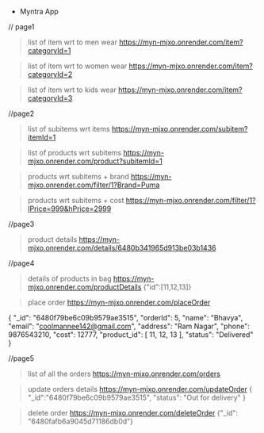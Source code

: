 * Myntra App

// page1

>list of item wrt to men wear
https://myn-mjxo.onrender.com/item?categoryId=1

>list of item wrt to women wear
https://myn-mjxo.onrender.com/item?categoryId=2

>list of item wrt to kids wear
https://myn-mjxo.onrender.com/item?categoryId=3



//page2

>list of subitems wrt items
https://myn-mjxo.onrender.com/subitem?itemId=1

>list of products wrt subitems
https://myn-mjxo.onrender.com/product?subitemId=1

>products wrt subitems + brand
https://myn-mjxo.onrender.com/filter/1?Brand=Puma

>products wrt subitems + cost
https://myn-mjxo.onrender.com/filter/1?lPrice=999&hPrice=2999



//page3

>product details
https://myn-mjxo.onrender.com/details/6480b341965d913be03b1436



//page4

>details of products in bag
https://myn-mjxo.onrender.com/productDetails
{"id":[11,12,13]}

>place order
https://myn-mjxo.onrender.com/placeOrder


{
    "_id": "6480f79be6c09b9579ae3515",
        "orderId": 5,
        "name": "Bhavya",
        "email": "coolmannee142@gmail.com",
        "address": "Ram Nagar",
        "phone": 9876543210,
        "cost": 12777,
        "product_id": [
            11,
            12,
            13
        ],
        "status": "Delivered"
}



//page5

>list of all the orders
https://myn-mjxo.onrender.com/orders

>update orders details
https://myn-mjxo.onrender.com/updateOrder
{
    "_id":"6480f79be6c09b9579ae3515",
    "status": "Out for delivery"
}

>delete order
https://myn-mjxo.onrender.com/deleteOrder
{"_id": "6480fafb6a9045d71186db0d"}